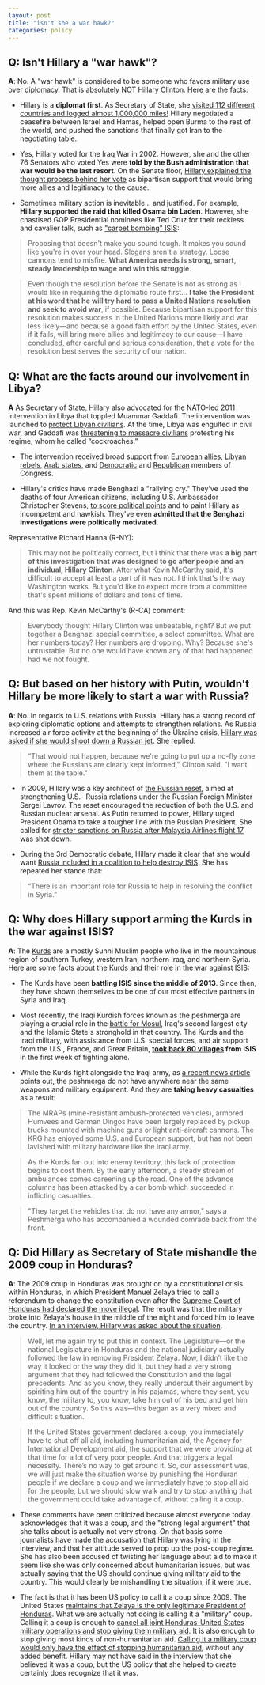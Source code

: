 ```yaml
---  
layout: post  
title: "isn't she a war hawk?"  
categories: policy
---  
```


## Q: Isn't Hillary a "war hawk"?
  
**A**: No. A "war hawk" is considered to be someone who favors military use over diplomacy. That is absolutely NOT Hillary Clinton. Here are the facts:

* Hillary is a **diplomat first**. As Secretary of State, she [visited 112 different countries and logged almost 1,000,000 miles!](https://mic.com/articles/21829/5-top-highlights-in-hillary-clinton-s-secretary-of-state-tenure#.x0B1Hndr6) Hillary negotiated a ceasefire between Israel and Hamas, helped open Burma to the rest of the world, and pushed the sanctions that finally got Iran to the negotiating table. 

* Yes, Hillary voted for the Iraq War in 2002. However, she and the other 76 Senators who voted Yes were **told by the Bush administration that war would be the last resort**. On the Senate floor, [Hillary explained the thought process behind her vote](http://www.thepeoplesview.net/main/2016/3/20/hillary-clinton-is-not-a-hawk-foreign-policy) as bipartisan support that would bring more allies and legitimacy to the cause. 

* Sometimes military action is inevitable... and justified. For example, **Hillary supported the raid that killed Osama bin Laden**. However, she chastised GOP Presidential nominees like Ted Cruz for their reckless and cavalier talk, such as ["carpet bombing" ISIS](http://www.npr.org/2016/05/17/478361999/4-things-to-know-about-hillary-clintons-approach-to-foreign-policy):

> Proposing that doesn't make you sound tough. It makes you sound like you're in over your head. Slogans aren't a strategy. Loose cannons tend to misfire. **What America needs is strong, smart, steady leadership to wage and win this struggle**.

> Even though the resolution before the Senate is not as strong as I would like in requiring the diplomatic route first... **I take the President at his word that he will try hard to pass a United Nations resolution and seek to avoid war**, if possible. Because bipartisan support for this resolution makes success in the United Nations more likely and war less likely—and because a good faith effort by the United States, even if it fails, will bring more allies and legitimacy to our cause—I have concluded, after careful and serious consideration, that a vote for the resolution best serves the security of our nation.

## Q: What are the facts around our involvement in Libya?

**A** As Secretary of State, Hillary also advocated for the NATO-led 2011 intervention in Libya that toppled Muammar Gaddafi. The intervention was launched to [protect Libyan civilians](http://www.nato.int/nato_static_fl2014/assets/pdf/pdf_2011_03/20110927_110311-UNSCR-1973.pdf). At the time, Libya was engulfed in civil war, and Gaddafi was [threatening to massacre civilians](http://www.nytimes.com/2011/02/23/world/africa/23libya.html) protesting his regime, whom he called “cockroaches.” 

* The intervention received broad support from [European](https://www.gov.uk/government/speeches/prime-ministers-statement-on-libya--2) [allies,](https://www.theguardian.com/world/2011/feb/23/libya-nofly-zone-david-cameron) [Libyan rebels,](http://edition.cnn.com/2011/WORLD/africa/03/09/libya.civil.war/) [Arab states,](http://www.nytimes.com/2011/03/13/world/middleeast/13libya.html?pagewanted=all&_r=0) and [Democratic](http://www.washingtonpost.com/wp-dyn/content/article/2011/03/10/AR2011031004684.html) and [Republican](http://firstread.nbcnews.com/_news/2011/03/31/6382558-rubio-urges-regime-change-in-libya) members of Congress.

* Hillary's critics have made Benghazi a "rallying cry." They've used the deaths of four American citizens, including U.S. Ambassador Christopher Stevens, [to score political points](http://www.cnn.com/2015/10/14/politics/hillary-clinton-benghazi-committee/index.html) and to paint Hillary as incompetent and hawkish. They've even **admitted that the Benghazi investigations were politically motivated**. 

Representative Richard Hanna (R-NY): 
> This may not be politically correct, but I think that there was **a big part of this investigation that was designed to go after people and an individual, Hillary Clinton**. After what Kevin McCarthy said, it's difficult to accept at least a part of it was not. I think that's the way Washington works. But you'd like to expect more from a committee that's spent millions of dollars and tons of time.

And this was Rep. Kevin McCarthy's (R-CA) comment: 
> Everybody thought Hillary Clinton was unbeatable, right? But we put together a Benghazi special committee, a select committee. What are her numbers today? Her numbers are dropping. Why? Because she's untrustable. But no one would have known any of that had happened had we not fought.

## Q: But based on her history with Putin, wouldn't Hillary be more likely to start a war with Russia?

**A**: No. In regards to U.S. relations with Russia, Hillary has a strong record of exploring diplomatic options and attempts to strengthen relations. As Russia increased air force activity at the beginning of the Ukraine crisis, [Hillary was asked if she would shoot down a Russian jet](http://www.newsweek.com/where-do-clinton-and-trump-stand-russia-487777). She replied:
> “That would not happen, because we're going to put up a no-fly zone where the Russians are clearly kept informed," Clinton said. "I want them at the table." 

* In 2009, Hillary was a key architect of [the Russian reset](https://www.whitehouse.gov/the-press-office/us-russia-relations-reset-fact-sheet), aimed at strengthening U.S.- Russia relations under the Russian Foreign Minister Sergei Lavrov. The reset encouraged the reduction of both the U.S. and Russian nuclear arsenal. As Putin returned to power, Hillary urged President Obama to take a tougher line with the Russian President. She called for [stricter sanctions on Russia after Malaysia Airlines flight 17 was shot down](http://thehill.com/policy/international/212896-clinton-calls-for-tougher-sanctions-on-putin).

* During the 3rd Democratic debate, Hillary made it clear that she would want [Russia included in a coalition to help destroy ISIS](https://www.washingtonpost.com/news/the-fix/wp/2015/12/19/3rd-democratic-debate-transcript-annotated-who-said-what-and-what-it-meant/). She has repeated her stance that:
> “There is an important role for Russia to help in resolving the conflict in Syria.”

## Q: Why does Hillary support arming the Kurds in the war against ISIS? 

**A**: The [Kurds](http://www.bbc.com/news/world-middle-east-29702440) are a mostly Sunni Muslim people who live in the mountainous region of southern Turkey, western Iran, northern Iraq, and northern Syria. Here are some facts about the Kurds and their role in the war against ISIS:

* The Kurds have been **battling ISIS since the middle of 2013**. Since then, they have shown themselves to be one of our most effective partners in Syria and Iraq. 

* Most recently, the Iraqi Kurdish forces known as the peshmerga are playing a crucial role in the [battle for Mosul](https://www.yahoo.com/news/peshmerga-fighters-tell-of-encounters-with-isis-while-others-wait-anxiously-for-their-turn-210034498.html), Iraq's second largest city and the Islamic State's stronghold in that country. The Kurds and the Iraqi military, with assistance from U.S. special forces, and air support from the U.S., France, and Great Britain, **[took back 80 villages](http://www.reuters.com/article/us-mideast-cris-iraq-mosul-idUSKCN12N0CA) from ISIS** in the first week of fighting alone.

* While the Kurds fight alongside the Iraqi army, as [a recent news article](http://www.thedailybeast.com/articles/2016/10/21/on-the-mosul-front-where-kurds-fight-isis-with-bulldozers-and-pickups.html) points out, the peshmerga do not have anywhere near the same weapons and military equipment. And they are **taking heavy casualties** as a result:

> The MRAPs (mine-resistant ambush-protected vehicles), armored Humvees and German Dingos have been largely replaced by pickup trucks mounted with machine guns or light anti-aircraft cannons. The KRG has enjoyed some U.S. and European support, but has not been lavished with military hardware like the Iraqi army. 

>As the Kurds fan out into enemy territory, this lack of protection begins to cost them. By the early afternoon, a steady stream of ambulances comes careening up the road. One of the advance columns has been attacked by a car bomb which succeeded in inflicting casualties.

> "They target the vehicles that do not have any armor," says a Peshmerga who has accompanied a wounded comrade back from the front.

## Q: Did Hillary as Secretary of State mishandle the 2009 coup in Honduras?

**A**: The 2009 coup in Honduras was brought on by a constitutional crisis within Honduras, in which President Manuel Zelaya tried to call a referendum to change the constitution even after the [Supreme Court of Honduras had declared the move illegal](http://news.bbc.co.uk/2/hi/americas/8120161.stm). The result was that the military broke into Zelaya's house in the middle of the night and forced him to leave the country. [In an interview, Hillary was asked about the situation](https://www.youtube.com/watch?v=bEcke5L7Lvg).

> Well, let me again try to put this in context. The Legislature—or the national Legislature in Honduras and the national judiciary actually followed the law in removing President Zelaya. Now, I didn’t like the way it looked or the way they did it, but they had a very strong argument that they had followed the Constitution and the legal precedents. And as you know, they really undercut their argument by spiriting him out of the country in his pajamas, where they sent, you know, the military to, you know, take him out of his bed and get him out of the country. So this was—this began as a very mixed and difficult situation.

> If the United States government declares a coup, you immediately have to shut off all aid, including humanitarian aid, the Agency for International Development aid, the support that we were providing at that time for a lot of very poor people. And that triggers a legal necessity. There’s no way to get around it. So, our assessment was, we will just make the situation worse by punishing the Honduran people if we declare a coup and we immediately have to stop all aid for the people, but we should slow walk and try to stop anything that the government could take advantage of, without calling it a coup.

* These comments have been criticized because almost everyone today acknowledges that it was a coup, and the "strong legal argument" that she talks about is actually not very strong. On that basis some journalists have made the accusation that Hillary was lying in the interview, and that her attitude served to prop up the post-coup regime. She has also been accused of twisting her language about aid to make it seem like she was only concerned about humanitarian issues, but was actually saying that the US should continue giving military aid to the country. This would clearly be mishandling the situation, if it were true.

* The fact is that it has been US policy to call it a coup since 2009. The United States [maintains that Zelaya is the only legitimate President of Honduras](http://www.reuters.com/article/us-honduras-president-usa-sb-idUSTRE55R2AY20090628). What we are actually not doing is calling it a "military" coup. Calling it a coup is enough to [cancel all joint Honduras-United States military operations and stop giving them military aid](http://www.thehour.com/norwalk/article/Honduras-government-s-isolation-grows-after-coup-8260540.php). It is also enough to stop giving most kinds of non-humanitarian aid. [Calling it a military coup would only have the effect of stopping humanitarian aid](http://www.reuters.com/article/idUSN29520049._CH_.2400), without any added benefit. Hillary may not have said in the interview that she believed it was a coup, but the US policy that she helped to create certainly does recognize that it was.


